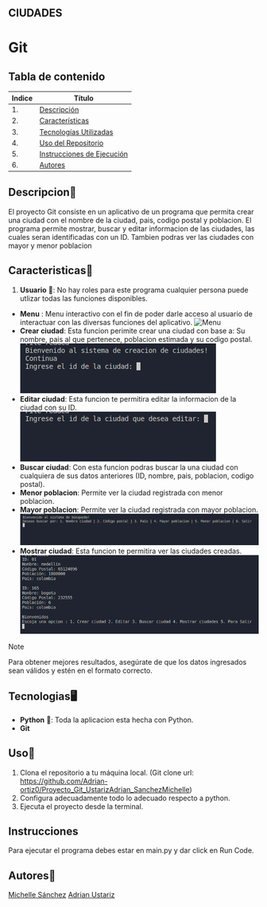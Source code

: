 ## CIUDADES

# Git

## Tabla de contenido
| Indice | Título  |
|--|--|
| 1. | [Descripción](#Descripcion) |
| 2. | [Características](#Caracteristicas) |
| 3. | [Tecnologías Utilizadas](#Tecnologias) |
| 4. | [Uso del Repositorio](#Uso) |
| 5. | [Instrucciones de Ejecución](#Instrucciones) |
| 6. | [Autores](#Autores) |


## Descripcion🚀

El proyecto Git consiste en un aplicativo de un programa que permita crear una ciudad con el nombre de la ciudad, pais, codigo postal y poblacion. El programa permite mostrar, buscar y editar informacion de las ciudades, las cuales seran identificadas con un ID. Tambien podras ver las ciudades con mayor y menor poblacion


## Caracteristicas🧮

1. **Usuario** 👥: No hay roles para este programa cualquier persona puede utlizar todas las funciones disponibles.

- **Menu** : Menu interactivo con el fin de poder darle acceso al usuario de interactuar con las diversas funciones del aplicativo.
![Menu](/images/"1.png")
- **Crear ciudad**: Esta funcion perimite crear una ciudad con base a: Su nombre, pais al que pertenece, poblacion estimada y su codigo postal.
![Crear Ciudad](/images/2.png)
- **Editar ciudad**: Esta funcion te permitira editar la informacion de la ciudad con su ID.
![Editar Ciudad](/images/3.png)
- **Buscar ciudad**: Con esta funcion podras buscar la una ciudad con cualquiera de sus datos anteriores (ID, nombre, pais, poblacion, codigo postal).
- **Menor poblacion**: Permite ver la ciudad registrada con menor  poblacion.
- **Mayor poblacion**: Permite ver la ciudad registrada con mayor poblacion.
![Busquedas](/images/4.png)
- **Mostrar ciudad**: Esta funcion te permitira ver las ciudades creadas.
![Mostrar](/images/5.png)


> [!NOTE]
>Para obtener mejores resultados, asegúrate de que los datos ingresados sean válidos y estén en el formato correcto.


## Tecnologias🖥️

- **Python** 🐍: Toda la aplicacion esta hecha con Python.
- **Git**


## Uso📐

1. Clona el repositorio a tu máquina local. (Git clone url: https://github.com/Adrian-ortiz0/Proyecto_Git_UstarizAdrian_SanchezMichelle)
2. Configura adecuadamente todo lo adecuado respecto a python.
3. Ejecuta el proyecto desde la terminal.


## Instrucciones
Para ejecutar el programa debes estar en main.py y dar click en Run Code.

## Autores👤
[Michelle Sánchez](https://github.com/miDaya02)
[Adrian Ustariz](https://github.com/Adrian-ortiz0)

